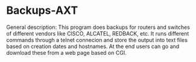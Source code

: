 # Backups-AXT

General description:
This program does backups for routers and switches of different vendors like CISCO, ALCATEL, REDBACK, etc. It runs different commands through a telnet connecion and store the output into text files based on creation dates and hostnames.
At the end users can go and download these from a web page based on CGI.
